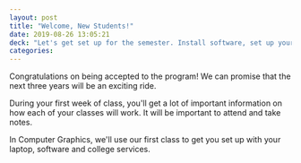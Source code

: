 ```yaml
---
layout: post
title: "Welcome, New Students!"
date: 2019-08-26 13:05:21
deck: "Let's get set up for the semester. Install software, set up your Mac and get familiar with college services. Remember, you have an excellent support team."
categories:
---
```

Congratulations on being accepted to the program! We can promise that the next three years will be an exciting ride.

During your first week of class, you'll get a lot of important information on how each of your classes will work. It will be important to attend and take notes.

In Computer Graphics, we'll use our first class to get you set up with your laptop, software and college services.


